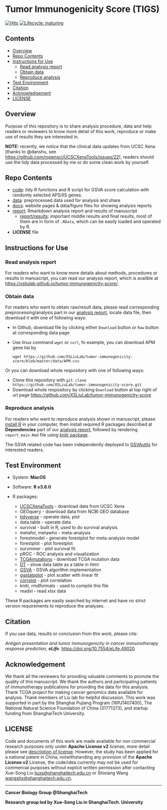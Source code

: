 # Tumor Immunogenicity Score (TIGS)

[![Hits](https://hits.seeyoufarm.com/api/count/incr/badge.svg?url=https%3A%2F%2Fgithub.com%2FXSLiuLab%2Ftumor-immunogenicity-score&count_bg=%2379C83D&title_bg=%23555555&icon=fandom.svg&icon_color=%23E7E7E7&title=hits&edge_flat=false)](https://hits.seeyoufarm.com)
[![Lifecycle:
maturing](https://img.shields.io/badge/lifecycle-stable-blue.svg)](https://www.tidyverse.org/lifecycle/#stable)

## Contents

* [Overview](#overview)
* [Repo Contents](#repo-contents)
* [Instructions for Use](#instructions-for-use)
  * [Read analysis report](#read-analysis-report)
  * [Obtain data](#obtain-data)
  * [Reproduce analysis](#reproduce-analysis)
* [Test Environment](#test-environment)
* [Citation](#citation)
* [Acknowledgement](#acknowledgement)
* [LICENSE](#license)

## Overview

Purpose of this repository is to share analysis procedure, data and help readers or reviewers to know more detail of this work, reproduce or make use of results they are interested in.

**NOTE:** recently, we notice that the clinical data updates from UCSC Xena (thanks to @danshu, see https://github.com/ropensci/UCSCXenaTools/issues/22), readers should use the tidy data processed by me or do some clean
work by yourself.

## Repo Contents

* [code](./code): tidy R functions and R script for  GSVA score calculation with randomly selected APS/IIS genes.
* [data](./data): preprocessed data used for analysis and share
* [docs](./docs): website pages & data/figure files for showing analysis reports
* [report](./report): Rmarkdown analysis report and results of manuscript
  * [report/results](./report/results): important middle results and final results, most of them are in form of `.RData`, which can be easily loaded and operated by R. 
* __LICENSE__ file 

## Instructions for Use

### Read analysis report

For readers who want to know more details about methods, procedures or results in manuscript, you can read our analysis report, which is availble at <https://xsliulab.github.io/tumor-immunogenicity-score/>. 

### Obtain data

For readers who want to obtain raw/result data, please read corresponding preprocessing/analysis part in our [analysis report](https://xsliulab.github.io/tumor-immunogenicity-score/), locate data file, then download it with one of following ways:

* In Github, download file by clicking either `Download` button or `Raw` button at corresponding data page

* Use linux command `wget` or `curl`, fo example, you can download APM gene list by

  `wget https://github.com/XSLiuLab/tumor-immunogenicity-score/blob/master/data/APM.csv`

Or you can download whole respository with one of following ways:

* Clone this repository with `git clone https://github.com/XSLiuLab/tumor-immunogenicity-score.git`
* Download whole respository by clicking `Download` button at top right of url page <https://github.com/XSLiuLab/tumor-immunogenicity-score>

### Reproduce analysis

For readers who want to reproduce analysis shown in manuscript, please [install R](https://cran.r-project.org) in your computer, then install required R packages described at __Dependencies__ part of our [analysis report](https://xsliulab.github.io/tumor-immunogenicity-score/), followed by rendering `report_main.Rmd` file using [knitr package](https://github.com/yihui/knitr).

The GSVA related code has been independently deployed to [GSVAutils](https://github.com/XSLiuLab/GSVAutils) for interested readers.

## Test Environment

* System: __MacOS__

* Software: __R v3.6.0__

* R packages:

  * [UCSCXenaTools](https://github.com/ShixiangWang/UCSCXenaTools) - download data from UCSC Xena
  * GEOquery - download data from NCBI GEO database
  * [tidyverse](https://www.tidyverse.org/) - operate data, plot
  * data.table - operate data
  * survival - built in R, used to do survival analysis 
  * metafor, metawho - meta-analysis
  * forestmodel - generate forestplot for meta-analysis model
  * forestplot - plot forestplot
  * survminer - plot survival fit
  * pROC - ROC analysis and visualization
  * [TCGAmutations](https://github.com/PoisonAlien/TCGAmutations) - download TCGA mutation data
  * [DT](https://cran.r-project.org/web/packages/DT/index.html) - show data table as a table in html
  * [GSVA](https://github.com/rcastelo/GSVA) - GSVA algorithm implementation
  * [ggstatsplot](https://github.com/IndrajeetPatil/ggstatsplot) - plot scatter with linear fit
  * [corrplot](https://cran.r-project.org/web/packages/corrplot/) - plot correlation 
  * knitr, rmdformats - used to compile this file
  * readxl - read xlsx data

These R packages are easily searched by internet and have no strict version requirements to reproduce the analyses.

## Citation

If you use data, results or conclusion from this work, please cite:

*Antigen presentation and tumor immunogenicity in cancer immunotherapy response prediction, __eLife__*. https://doi.org/10.7554/eLife.49020

## Acknowledgement

We thank all the reviewers for providing valuable comments to promote the quality of this manuscript. We thank the authors and participating patients of immunotherapy publications for providing the data for this analysis. Thank TCGA project for making cancer genomics data available for analysis. Thank members of Liu lab for helpful discussion. This work was supported in part by the Shanghai Pujiang Program (16PJ1407400), The National Natural Science Foundation of China (31771373), and startup funding from ShanghaiTech University.

## LICENSE

Code and documents of this work are made available for non commercial research purposes only under __Apache License v2__ license, more detail please see [description of license](LICENSE). However, the study has been applied for a national patent in China, notwithstanding any provision of the __Apache License v2__ License, the code/idea currently may not be used for commercial purposes without explicit written permission after contacting Xue-Song Liu <liuxs@shanghaitech.edu.cn> or Shixiang Wang <wangshx@shanghaitech.edu.cn>.

***

**Cancer Biology Group @ShanghaiTech**

**Research group led by Xue-Song Liu in ShanghaiTech. University**
